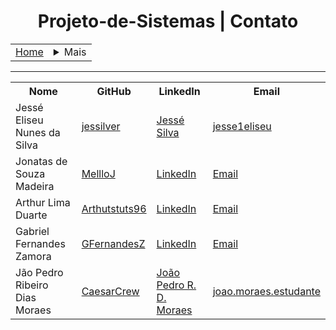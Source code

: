 <h1 align="center"> Projeto-de-Sistemas | Contato</h1>

<table align="center">
    <tr>
        <td><a href="../README.md">Home</a></td>
        <td>
            <details style="position: relative;">
                <summary>Mais</summary>
                <ul style="position: absolute; background: transparent; border: 1px solid #ccc; padding: 10px; list-style: none; border-radius: 10px">
                </ul>
            </details>
        </td>
    </tr>
</table>

<hr>

<table align="center">
    <tr>
        <th>Nome</th>
        <th>GitHub</th>
        <th>LinkedIn</th>
        <th>Email</th>
    </tr>
    <tr>
        <td>Jessé Eliseu Nunes da Silva</td>
        <td><a href="https://github.com/jessilver" target="_blank">jessilver</a></td>
        <td><a href="https://www.linkedin.com/in/jess%C3%A9-eliseu-nunes-da-silva-68283127b/" target="_blank">Jessé Silva</a></td>
        <td><a href="mailto:jesse1eliseu@gmail.com">jesse1eliseu</a></td>
    </tr>
    <tr>
        <td>Jonatas de Souza Madeira</td>
        <td><a href="https://github.com/MellloJ" target="_blank">MellloJ</a></td>
        <td><a href="https://linkedin.com/in/jonatassouza" target="_blank">LinkedIn</a></td>
        <td><a href="mailto:jonatassouza@example.com">Email</a></td>
    </tr>
    <tr>
        <td>Arthur Lima Duarte</td>
        <td><a href="https://github.com/Arthutstuts96" target="_blank">Arthutstuts96</a></td>
        <td><a href="https://linkedin.com/in/arthurlima" target="_blank">LinkedIn</a></td>
        <td><a href="mailto:arthurlima@example.com">Email</a></td>
    </tr>
    <tr>
        <td>Gabriel Fernandes Zamora</td>
        <td><a href="https://github.com/GFernandesZ" target="_blank">GFernandesZ</a></td>
        <td><a href="https://linkedin.com/in/gabrielzamora" target="_blank">LinkedIn</a></td>
        <td><a href="mailto:gabrielzamora@example.com">Email</a></td>
    </tr>
    <tr>
        <td>Jão Pedro Ribeiro Dias Moraes</td>
        <td><a href="https://github.com/CaesarCrew" target="_blank">CaesarCrew</a></td>
        <td><a href="https://www.linkedin.com/in/jo%C3%A3o-pedro-ribeiro-dias-moraes-9466b2246/" target="_blank">João Pedro R. D. Moraes</a></td>
        <td><a href="mailto:joao.moraes.estudante@gmail.com">joao.moraes.estudante</a></td>
    </tr>
</table>
